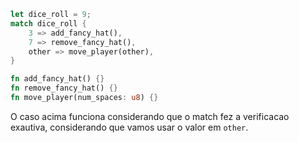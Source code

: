 ```rust
let dice_roll = 9;
match dice_roll {
    3 => add_fancy_hat(),
    7 => remove_fancy_hat(),
    other => move_player(other),
}

fn add_fancy_hat() {}
fn remove_fancy_hat() {}
fn move_player(num_spaces: u8) {}

```

O caso acima funciona considerando que o match fez a verificacao exautiva, considerando que vamos usar o valor em `other`.

